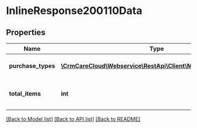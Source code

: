 # InlineResponse200110Data

## Properties
Name | Type | Description | Notes
------------ | ------------- | ------------- | -------------
**purchase_types** | [**\CrmCareCloud\Webservice\RestApi\Client\Model\PurchaseType[]**](PurchaseType.md) | List of the purchase types | [optional] 
**total_items** | **int** | Count of all found purchase types | [optional] 

[[Back to Model list]](../../README.md#documentation-for-models) [[Back to API list]](../../README.md#documentation-for-api-endpoints) [[Back to README]](../../README.md)

